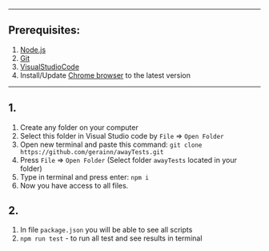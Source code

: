 
---
## Prerequisites:
1. [Node.js](https://nodejs.org/)
3. [Git](https://git-scm.com/)
4. [VisualStudioCode](https://code.visualstudio.com/download)
5. Install/Update [Chrome browser](https://www.google.com/chrome/) to the latest version

---
## 1. 

1. Create any folder on your computer
2. Select this folder in Visual Studio code by ```File``` => ```Open Folder```
3. Open new terminal and paste this command: ```git clone https://github.com/gerainn/awayTests.git```
4. Press ```File``` => ```Open Folder``` (Select folder ```awayTests``` located in your folder)
5. Type in terminal and press enter: ```npm i```
6. Now you have access to all files.

## 2.

1. In file ```package.json``` you will be able to see all scripts
3. ```npm run test``` - to run all test and see results in terminal 